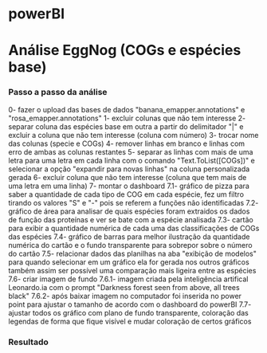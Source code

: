 # powerBI
# Análise EggNog (COGs e espécies base)
### Passo a passo da análise
0- fazer o upload das bases de dados "banana_emapper.annotations" e "rosa_emapper.annotations"
1- excluir colunas que não tem interesse
2- separar coluna das espécies base em outra a partir do delimitador "|" e excluir a coluna que não tem interesse (coluna com número)
3- trocar nome das colunas (specie e COGs)
4- remover linhas em branco e linhas com erro de ambas as colunas restantes
5- separar as linhas com mais de uma letra para uma letra em cada linha com o comando "Text.ToList([COGs])" e selecionar a opção "expandir para novas linhas" na coluna personalizada gerada
6- excluir coluna que não tem interesse (coluna que tem mais de uma letra em uma linha)
7- montar o dashboard
	7.1- gráfico de pizza para saber a quantidade de cada tipo de COG em cada espécie, fez um filtro tirando os valores "S" e "-" pois se referem a funções não identificadas
	7.2- gráfico de área para analisar de quais espécies foram extraidos os dados de função das proteínas e ver se bate com a espécie analisada
	7.3- cartão para exibir a quantidade numérica de cada uma das classificações de COGs das espécies
	7.4- gráfico de barras para melhor ilustração da quantidade numérica do cartão e o fundo transparente para sobrepor sobre o número do cartão
	7.5- relacionar dados das planilhas na aba "exibição de modelos" para quando selecionar em um gráfico ela for gerada nos outros gráficos também assim ser possível uma comparação mais ligeira entre as espécies
	7.6- criar imagem de fundo
		7.6.1- imagem criada pela inteligência artifical Leonardo.ia com o prompt "Darkness forest seen from above, all trees black"
		7.6.2- após baixar imagem no computador foi inserida no power point para ajustar o tamanho de acordo com o dashboard do powerBI
	7.7- ajustar todos os gráfico com plano de fundo transparente, coloração das legendas de forma que fique visível e mudar coloração de certos gráficos
### Resultado
